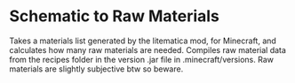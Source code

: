# Schematic to Raw Materials
Takes a materials list generated by the litematica mod, for Minecraft, and calculates how many raw materials are needed. Compiles raw material data from the recipes folder in the version .jar file in .minecraft/versions. Raw materials are slightly subjective btw so beware.

